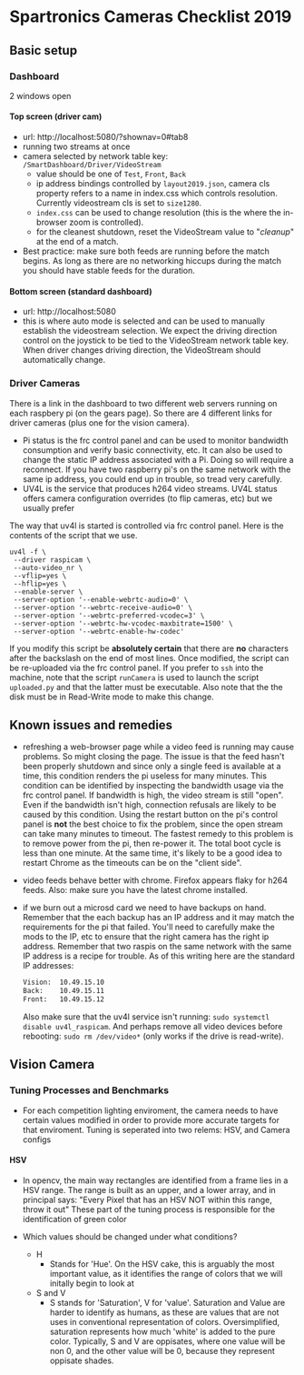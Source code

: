 # Spartronics Cameras Checklist 2019

## Basic setup

### Dashboard 

2 windows open

#### Top screen  (driver cam)

* url: http://localhost:5080/?shownav=0#tab8
* running two streams at once
* camera selected by network table key: `/SmartDashboard/Driver/VideoStream`
    * value should be one of `Test`, `Front`, `Back`
    * ip address bindings controlled by `layout2019.json`, camera cls property
        refers to a name in index.css which controls resolution. Currently
        videostream cls is set to `size1280`.
    * `index.css` can be used to change resolution (this is the where the
      in-browser zoom is controlled).
    * for the cleanest shutdown, reset the VideoStream value to "_cleanup_" at 
      the end of a match.
* Best practice:  make sure both feeds are running before the match begins.
   As long as there are no networking hiccups during the match you should 
   have stable feeds for the duration.

#### Bottom screen (standard dashboard)

* url: http://localhost:5080  
* this is where auto mode is selected and can be used to manually
  establish the videostream selection.  We expect the driving
  direction control on the joystick to be tied to the VideoStream network
  table key. When driver changes driving direction, the VideoStream should 
  automatically change.

### Driver Cameras

There is a link in the dashboard to two different web servers running on
each raspbery pi (on the gears page).  So there are 4 different links for
driver cameras (plus one for the vision camera).

* Pi status is the frc control panel and can be used to monitor bandwidth
  consumption and verify basic connectivity, etc. It can also be used to
  change the static IP address associated with a Pi. Doing so will require
  a reconnect.  If you have two raspberry pi's on the same network with the
  same ip address, you could end up in trouble, so tread very carefully.
* UV4L is the service that produces h264 video streams.  UV4L status offers
  camera configuration overrides (to flip cameras, etc) but we usually prefer

The way that uv4l is started is controlled via frc control panel.  Here
is the contents of the script that we use.

```
uv4l -f \
 --driver raspicam \
 --auto-video_nr \
 --vflip=yes \
 --hflip=yes \
 --enable-server \
 --server-option '--enable-webrtc-audio=0' \
 --server-option '--webrtc-receive-audio=0' \
 --server-option '--webrtc-preferred-vcodec=3' \
 --server-option '--webrtc-hw-vcodec-maxbitrate=1500' \
 --server-option '--webrtc-enable-hw-codec'
```

If you modify this script be __absolutely certain__ that there are __no__
characters after the backslash on the end of most lines. Once modified, the
script can be re-uploaded via the frc control panel.  If you prefer
to `ssh` into the machine, note that the script `runCamera` is used
to launch the script `uploaded.py` and that the latter must be executable.
Also note that the the disk must be in Read-Write mode to make this change.

## Known issues and remedies

* refreshing a web-browser page while a video feed is running may cause
  problems.  So might closing the page.  The issue is that the feed 
  hasn't been properly shutdown and since only a single feed is available 
  at a time, this condition renders the pi useless for many minutes. This 
  condition can be identified by inspecting the bandwidth usage via the 
  frc control panel.  If bandwidth is high, the video stream is still "open".
  Even if the bandwidth isn't high, connection refusals are likely to be 
  caused by this condition. Using the restart button on the pi's control 
  panel is __not__ the best choice to fix the problem, since the open 
  stream can take many minutes to timeout.  The fastest remedy to this 
  problem is to remove power from the pi, then re-power it. The total 
  boot cycle is less than one minute. At the same time, it's likely to 
  be a good idea to restart Chrome as the timeouts can be on the "client side".

* video feeds behave better with chrome. Firefox appears flaky for h264 feeds.
  Also: make sure you have the latest chrome installed.

* if we burn out a microsd card we need to have backups on hand.  Remember
  that the each backup has an IP address and it may match the requirements
  for the pi that failed.  You'll need to carefully make the mods to 
  the IP, etc to ensure that the right camera has the right ip address.
  Remember that two raspis on the same network with the same IP address
  is a recipe for trouble.  As of this writing here are the standard IP 
  addresses:

    ```txt
    Vision:  10.49.15.10
    Back:    10.49.15.11
    Front:   10.49.15.12
    ```

  Also make sure that the uv4l service isn't running:  `sudo systemctl disable
  uv4l_raspicam`. And perhaps remove all video devices before rebooting: 
  `sudo rm /dev/video*` (only works if the drive is read-write).

## Vision Camera

### Tuning Processes and Benchmarks

* For each competition lighting enviroment, the camera needs to have certain 
  values modified in order to provide more accurate targets for that enviroment. 
  Tuning is seperated into two relems: HSV, and Camera configs

#### HSV

  * In opencv, the main way rectangles are identified from a frame lies in a HSV range.
    The range is built as an upper, and a lower array, and in principal says:
        "Every Pixel that has an HSV NOT within this range, throw it out"
    These part of the tuning process is responsible for the identification of green color

  * Which values should be changed under what conditions?
    * H
      * Stands for 'Hue'. On the HSV cake, this is arguably the most important value, 
        as it identifies the range of colors that we will initally begin to look at
    * S and V
      * S stands for 'Saturation', V for 'value'. Saturation and Value are harder to identify as humans, as these
        are values that are not uses in conventional representation of colors. Oversimplified, 
        saturation represents how much 'white' is added to the pure color. Typically, S and V are oppisates, where one
        value will be non 0, and the other value will be 0, because they represent oppisate shades.
  





